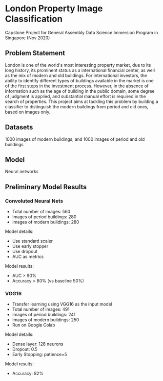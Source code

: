 # London Property Image Classification
Capstone Project for General Assembly Data Science Immersion Program in Singapore (Nov 2020)

## Problem Statement
London is one of the world's most interesting property market, due to its long history, its prominent status as a international financial center, as well as the mix of modern and old buildings.
For international investors, the ability to identify different types of buildings available in the market is one of the first steps in the investment process.
However, in the absence of information such as the age of building in the public domain, some degree of judgment is applied, and substantial manual effort is required in the search of properties.
This project aims at tackling this problem by building a classifier to distinguish the modern buildings from period and old ones, based on images only.

## Datasets
1000 images of modern buildings, and 1000 images of period and old buildings

## Model
Neural networks

## Preliminary Model Results

### Convoluted Neural Nets
- Total number of images: 560
- Images of period buildings: 280
- Images of modern buildings: 280

Model details:
- Use standard scaler
- Use early stopper
- Use dropout
- AUC as metrics

Model results:
- AUC > 90%
- Accuracy > 80% (vs baseline 50%)

### VGG16
- Transfer learning using VGG16 as the input model
- Total number of images: 491
- Images of period buildings: 241
- Images of modern buildings: 250
- Run on Google Colab

Model details:
- Dense layer: 128 neurons
- Dropout: 0.5
- Early Stopping: patience=5

Model results:
- Accuracy: 82%
